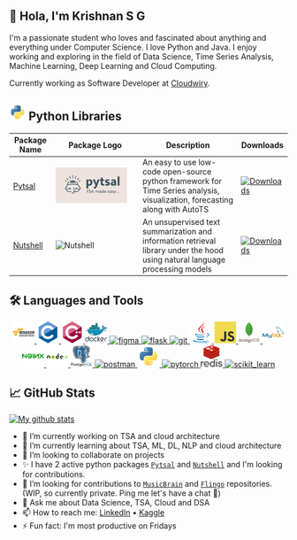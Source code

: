 ## 👋 Hola, I'm Krishnan S G

I'm a passionate student who loves and fascinated about anything and everything under Computer Science. I love Python and Java. I enjoy working and exploring in the field of Data Science, Time Series Analysis, Machine Learning, Deep Learning and Cloud Computing. 

Currently working as Software Developer at [Cloudwiry](https://cloudwiry.com).

## <img src="https://raw.githubusercontent.com/devicons/devicon/master/icons/python/python-original.svg" alt="python" width="30" height="30"/> Python Libraries

| Package Name                                       | Package Logo                                                                                                                                  | Description                                                                                                                  | Downloads                                                                                |
| -------------------------------------------------- | --------------------------------------------------------------------------------------------------------------------------------------------- | ---------------------------------------------------------------------------------------------------------------------------- | ---------------------------------------------------------------------------------------- |
| [Pytsal](https://github.com/KrishnanSG/pytsal)     | <img src="https://raw.githubusercontent.com/KrishnanSG/pytsal/master/pytsal-logo.JPG" title="Pytsal" width="90%">                            | An easy to use low-code open-source python framework for Time Series analysis, visualization, forecasting along with AutoTS  | [![Downloads](https://pepy.tech/badge/pytsal)](https://pepy.tech/project/pytsal)         |
| [Nutshell](https://github.com/KrishnanSG/Nutshell) | <img src="https://user-images.githubusercontent.com/43802499/99897377-02a9f300-2cbf-11eb-8830-d9bc8d2aa0d5.png" title="Nutshell" width="55%"> | An unsupervised text summarization and information retrieval library under the hood using natural language processing models | [![Downloads](https://pepy.tech/badge/pynutshell)](https://pepy.tech/project/pynutshell) |

## 🛠️ Languages and Tools
<p align="center"> <a href="https://aws.amazon.com" target="_blank"> <img src="https://raw.githubusercontent.com/devicons/devicon/master/icons/amazonwebservices/amazonwebservices-original-wordmark.svg" alt="aws" width="40" height="40"/> </a> <a href="https://www.cprogramming.com/" target="_blank"> <img src="https://raw.githubusercontent.com/devicons/devicon/master/icons/c/c-original.svg" alt="c" width="40" height="40"/> </a> <a href="https://www.w3schools.com/cpp/" target="_blank"> <img src="https://raw.githubusercontent.com/devicons/devicon/master/icons/cplusplus/cplusplus-original.svg" alt="cplusplus" width="40" height="40"/> </a> <a href="https://www.docker.com/" target="_blank"> <img src="https://raw.githubusercontent.com/devicons/devicon/master/icons/docker/docker-original-wordmark.svg" alt="docker" width="40" height="40"/> </a> <a href="https://www.figma.com/" target="_blank"> <img src="https://www.vectorlogo.zone/logos/figma/figma-icon.svg" alt="figma" width="40" height="40"/> </a> <a href="https://flask.palletsprojects.com/" target="_blank"> <img src="https://www.vectorlogo.zone/logos/pocoo_flask/pocoo_flask-icon.svg" alt="flask" width="40" height="40"/> </a> <a href="https://git-scm.com/" target="_blank"> <img src="https://www.vectorlogo.zone/logos/git-scm/git-scm-icon.svg" alt="git" width="40" height="40"/> </a> <a href="https://www.java.com" target="_blank"> <img src="https://raw.githubusercontent.com/devicons/devicon/master/icons/java/java-original.svg" alt="java" width="40" height="40"/> </a> <a href="https://developer.mozilla.org/en-US/docs/Web/JavaScript" target="_blank"> <img src="https://raw.githubusercontent.com/devicons/devicon/master/icons/javascript/javascript-original.svg" alt="javascript" width="40" height="40"/> </a> <a href="https://www.mongodb.com/" target="_blank"> <img src="https://raw.githubusercontent.com/devicons/devicon/master/icons/mongodb/mongodb-original-wordmark.svg" alt="mongodb" width="40" height="40"/> </a> <a href="https://www.mysql.com/" target="_blank"> <img src="https://raw.githubusercontent.com/devicons/devicon/master/icons/mysql/mysql-original-wordmark.svg" alt="mysql" width="40" height="40"/> </a> <a href="https://www.nginx.com" target="_blank"> <img src="https://raw.githubusercontent.com/devicons/devicon/master/icons/nginx/nginx-original.svg" alt="nginx" width="40" height="40"/> </a> <a href="https://nodejs.org" target="_blank"> <img src="https://raw.githubusercontent.com/devicons/devicon/master/icons/nodejs/nodejs-original-wordmark.svg" alt="nodejs" width="40" height="40"/> </a> <a href="https://www.postgresql.org" target="_blank"> <img src="https://raw.githubusercontent.com/devicons/devicon/master/icons/postgresql/postgresql-original-wordmark.svg" alt="postgresql" width="40" height="40"/> </a> <a href="https://postman.com" target="_blank"> <img src="https://www.vectorlogo.zone/logos/getpostman/getpostman-icon.svg" alt="postman" width="40" height="40"/> </a> <a href="https://www.python.org" target="_blank"> <img src="https://raw.githubusercontent.com/devicons/devicon/master/icons/python/python-original.svg" alt="python" width="40" height="40"/> </a> <a href="https://pytorch.org/" target="_blank"> <img src="https://www.vectorlogo.zone/logos/pytorch/pytorch-icon.svg" alt="pytorch" width="40" height="40"/> </a> <a href="https://redis.io" target="_blank"> <img src="https://raw.githubusercontent.com/devicons/devicon/master/icons/redis/redis-original-wordmark.svg" alt="redis" width="40" height="40"/> </a> <a href="https://scikit-learn.org/" target="_blank"> <img src="https://upload.wikimedia.org/wikipedia/commons/0/05/Scikit_learn_logo_small.svg" alt="scikit_learn" width="40" height="40"/> </a> </p>



## &#x1f4c8; GitHub Stats

[![My github stats](https://github-readme-stats.vercel.app/api?username=KrishnanSG&count_private=true&show_icons=true&theme=shades-of-purple)](https://github.com/anuraghazra/github-readme-stats)


- 🔭 I’m currently working on TSA and cloud architecture 
- 🌱 I’m currently learning about TSA, ML, DL, NLP and cloud architecture
- 👯 I’m looking to collaborate on projects
- ✨ I have 2 active python packages [`Pytsal`](https://github.com/KrishnanSG/pytsal) and [`Nutshell`](https://github.com/KrishnanSG/Nutshell) and I'm looking for contributions.
- 🤔 I’m looking for contributions to [`MusicBrain`](https://github.com/KrishnanSG/MusicBrain) and [`Flingo`](https://github.com/KrishnanSG/flingo) repositories. (WIP, so currently private. Ping me let's have a chat 🙂)
- 💬 Ask me about Data Science, TSA, Cloud and DSA
- 📫 How to reach me: [LinkedIn](https://www.linkedin.com/in/krishnansg/) • [Kaggle](https://www.kaggle.com/krish525)
- ⚡ Fun fact: I'm most productive on Fridays

